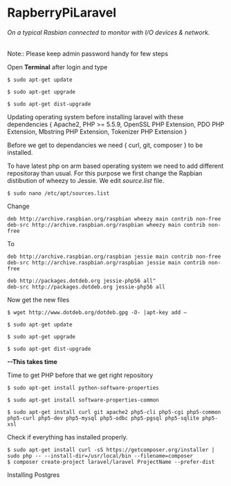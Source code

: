 # RapberryPiLaravel

###### On a typical Rasbian connected to monitor with I/O devices & network.

Note:: Please keep admin password handy for few steps

Open **Terminal** after login and type

```
$ sudo apt-get update

$ sudo apt-get upgrade

$ sudo apt-get dist-upgrade
```
Updating operating system before installing laravel with these dependencies 
{
  Apache2,
  PHP >= 5.5.9,
  OpenSSL PHP Extension,
  PDO PHP Extension,
  Mbstring PHP Extension,
  Tokenizer PHP Extension
}

Before we get to dependancies we need 
{
  curl, 
  git, 
  composer
} 
to be installed.

To have latest php on arm based operating system we need to add different repositoray than usual.
For this purpose we first change the Rapbian distibution of wheezy to Jessie. We edit *source.list* file.

```
$ sudo nano /etc/apt/sources.list
```
Change 
```
deb http://archive.raspbian.org/raspbian wheezy main contrib non-free
deb-src http://archive.raspbian.org/raspbian wheezy main contrib non-free
```
To
```
deb http://archive.raspbian.org/raspbian jessie main contrib non-free
deb-src http://archive.raspbian.org/raspbian jessie main contrib non-free

deb http://packages.dotdeb.org jessie-php56 all"
deb-src http://packages.dotdeb.org jessie-php56 all
```
Now get the new files
```
$ wget http://www.dotdeb.org/dotdeb.gpg -O- |apt-key add –

$ sudo apt-get update

$ sudo apt-get upgrade

$ sudo apt-get dist-upgrade
```
**--This takes time**

Time to get PHP before that we get right repository
```
$ sudo apt-get install python-software-properties

$ sudo apt-get install software-properties-common

$ sudo apt-get install curl git apache2 php5-cli php5-cgi php5-common php5-curl php5-dev php5-mysql php5-odbc php5-pgsql php5-sqlite php5-xsl
```
Check if everything has installed properly.
```
$ sudo apt-get install curl -sS https://getcomposer.org/installer | sudo php -- --install-dir=/usr/local/bin --filename=composer
$ composer create-project laravel/laravel ProjectName --prefer-dist

```
Installing Postgres
